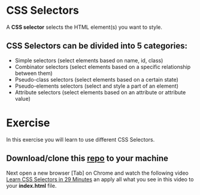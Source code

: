 # CSS Selectors
A **CSS selector** selects the HTML element(s) you want to style.

## CSS Selectors can be divided into 5 categories:

- Simple selectors (select elements based on name, id, class)
- Combinator selectors (select elements based on a specific relationship between them)
- Pseudo-class selectors (select elements based on a certain state)
- Pseudo-elements selectors (select and style a part of an element)
- Attribute selectors (select elements based on an attribute or attribute value)

# Exercise

In this exercise you will learn to use different CSS Selectors. 
## Download/clone this [repo](https://github.com/muratkilic1978/css-selectors) to your machine

Next open a new browser [Tab] on Chrome and watch the following video [Learn CSS Selectors in 29 Minutes](https://www.youtube.com/watch?v=l1mER1bV0N0) an apply all what you see in this video to your **index.html** file.